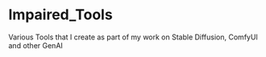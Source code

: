 # Impaired_Tools
Various Tools that I create as part of my work on Stable Diffusion, ComfyUI and other GenAI

